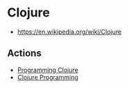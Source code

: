 # Clojure
- https://en.wikipedia.org/wiki/Clojure

## Actions
- [Programming Clojure](./prog-clojure/README.md)
- [Clojure Programming](./clojure-prog/README.md)